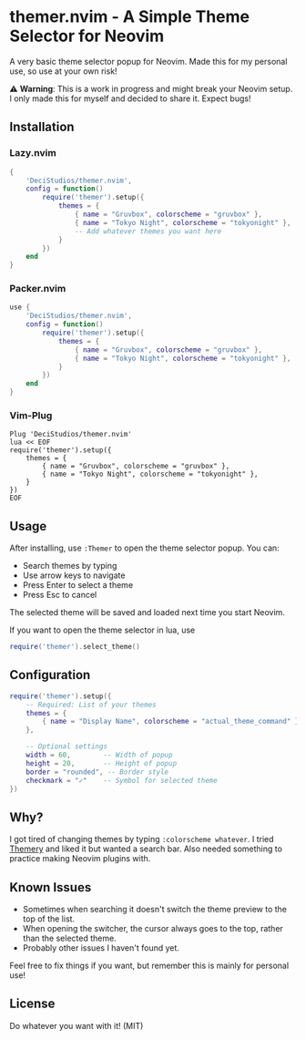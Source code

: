 # themer.nvim - A Simple Theme Selector for Neovim

A very basic theme selector popup for Neovim. Made this for my personal use, so use at your own risk!

⚠️ **Warning**: This is a work in progress and might break your Neovim setup. I only made this for myself and decided to share it. Expect bugs!

## Installation

### Lazy.nvim
```lua
{
    'DeciStudios/themer.nvim',
    config = function()
        require('themer').setup({
            themes = {
                { name = "Gruvbox", colorscheme = "gruvbox" },
                { name = "Tokyo Night", colorscheme = "tokyonight" },
                -- Add whatever themes you want here
            }
        })
    end
}
```

### Packer.nvim
```lua
use {
    'DeciStudios/themer.nvim',
    config = function()
        require('themer').setup({
            themes = {
                { name = "Gruvbox", colorscheme = "gruvbox" },
                { name = "Tokyo Night", colorscheme = "tokyonight" },
            }
        })
    end
}
```

### Vim-Plug
```vim
Plug 'DeciStudios/themer.nvim'
lua << EOF
require('themer').setup({
    themes = {
        { name = "Gruvbox", colorscheme = "gruvbox" },
        { name = "Tokyo Night", colorscheme = "tokyonight" },
    }
})
EOF
```

## Usage

After installing, use `:Themer` to open the theme selector popup. You can:
- Search themes by typing
- Use arrow keys to navigate
- Press Enter to select a theme
- Press Esc to cancel

The selected theme will be saved and loaded next time you start Neovim.

If you want to open the theme selector in lua, use
```lua
require('themer').select_theme()
```

## Configuration

```lua
require('themer').setup({
    -- Required: List of your themes
    themes = {
        { name = "Display Name", colorscheme = "actual_theme_command" },
    },

    -- Optional settings
    width = 60,        -- Width of popup
    height = 20,       -- Height of popup
    border = "rounded", -- Border style
    checkmark = "✓"    -- Symbol for selected theme
})
```

## Why?

I got tired of changing themes by typing `:colorscheme whatever`. I tried [Themery](https://github.com/zaldih/themery.nvim) and liked it but wanted a search bar. Also needed something to practice making Neovim plugins with.

## Known Issues

- Sometimes when searching it doesn't switch the theme preview to the top of the list.
- When opening the switcher, the cursor always goes to the top, rather than the selected theme.
- Probably other issues I haven't found yet.

Feel free to fix things if you want, but remember this is mainly for personal use!

## License

Do whatever you want with it! (MIT)
